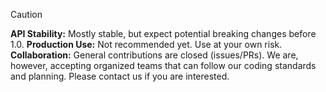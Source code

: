 > [!CAUTION]
> **API Stability:** Mostly stable, but expect potential breaking changes
> before 1.0.
> **Production Use:** Not recommended yet. Use at your own risk.
> **Collaboration:** General contributions are closed (issues/PRs). We are,
> however, accepting organized teams that can follow our coding standards and
> planning. Please contact us if you are interested.